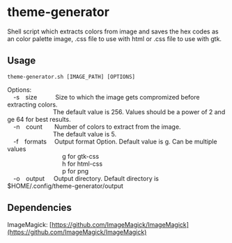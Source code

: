 # theme-generator
Shell script which extracts colors from image and saves the hex codes as an color palette image, .css file to use with html or .css file to use with gtk.

## Usage
    theme-generator.sh [IMAGE_PATH] [OPTIONS]
 
Options: &emsp;&ensp;&nbsp;  
&emsp;-s&emsp;size&emsp;&emsp;&emsp;Size to which the image gets compromized before extracting colors.  
&emsp;&emsp;&emsp;&emsp;&emsp;&emsp;&emsp;&ensp;The default value is 256. Values should be a power of 2 and ge 64 for best results.  
&emsp;-n&emsp;count&emsp;&emsp;Number of colors to extract from the image.  
&emsp;&emsp;&emsp;&emsp;&emsp;&emsp;&emsp;&ensp;The default value is 5.  
&emsp;-f&emsp;formats&emsp;&nbsp;Output format Option. Default value is g. Can be multiple values  
&emsp;&emsp;&emsp;&emsp;&emsp;&emsp;&emsp;&emsp;&emsp;g for gtk-css  
&emsp;&emsp;&emsp;&emsp;&emsp;&emsp;&emsp;&emsp;&emsp;h for html-css  
&emsp;&emsp;&emsp;&emsp;&emsp;&emsp;&emsp;&emsp;&emsp;p for png  
&emsp;-o&emsp;output&emsp;&ensp;Output directory. Default directory is $HOME/.config/theme-generator/output  

## Dependencies
ImageMagick: [https://github.com/ImageMagick/ImageMagick](https://github.com/ImageMagick/ImageMagick)